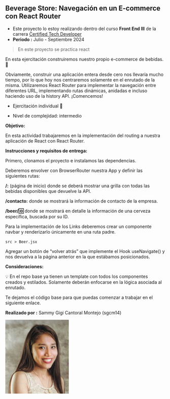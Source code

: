 Beverage Store: Navegación en un E-commerce con React Router
---

- Este proyecto lo estoy realizando dentro del curso **Front End III** de la carrera [Certified Tech Developer](https://www.digitalhouse.com/ar/productos/programacion/certified-tech-developer "Certified Tech Developer") 
- **Periodo :** Julio - Septiembre 2024
> En este proyecto se practica react

En esta ejercitación construiremos nuestro propio e-commerce de bebidas. 🍹 

Obviamente, construir una aplicación entera desde cero nos llevaría mucho tiempo, por lo que hoy nos centraremos solamente en el enrutado de la misma. Utilizaremos React Router para implementar la navegación entre diferentes URL, implementando rutas dinámicas, anidadas e incluso haciendo uso de la history API. ¡Comencemos!

- Ejercitación individual 👧

- Nivel de complejidad: intermedio      

**Objetivo:**

En esta actividad trabajaremos en la implementación del routing a nuestra aplicación de React con React Router.

**Instrucciones y requisitos de entrega:**

Primero, clonamos el proyecto e instalamos las dependencias.

Deberemos envolver con BrowserRouter nuestra App y definir las siguientes rutas: 

**/:** (página de inicio) donde se deberá mostrar una grilla con todas las bebidas disponibles que devuelve la API.

**/contacto:** donde se mostrará la información de contacto de la empresa.

**/beer/:id:** donde se mostrará en detalle la información de una cerveza específica, buscada por su ID. 

Para la implementación de los Links deberemos crear un componente navbar y renderizarlo únicamente en una ruta padre. 

    src > Beer.jsx

Agregar un botón de “volver atrás” que implemente el Hook useNavigate() y nos devuelva a la página anterior en la que estábamos posicionados. 


**Consideraciones:**

💡 En el repo base ya tienen un template con todos los componentes creados y estilados. Solamente deberán enfocarse en la lógica asociada al enrutado.

Te dejamos el código base para que puedas comenzar a trabajar 
en el siguiente enlace.



**Realizado por :** Sammy Gigi Cantoral Montejo (sgcm14)

<img src ="https://raw.githubusercontent.com/sgcm14/sgcm14/main/sammy.jpg" width="200">